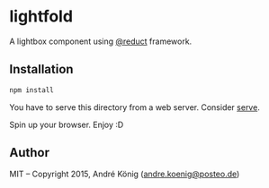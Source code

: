 # lightfold

A lightbox component using [@reduct](https://github.com/reduct) framework.

## Installation

```sh
npm install
```

You have to serve this directory from a web server. Consider [serve](https://www.npmjs.com/package/serve).

Spin up your browser. Enjoy :D

## Author

MIT – Copyright 2015, André König (andre.koenig@posteo.de)

